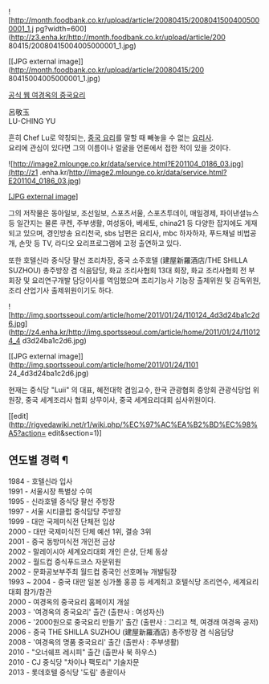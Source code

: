 ![http://month.foodbank.co.kr/upload/article/20080415/20080415004005000001_1.j
pg?width=600](http://z3.enha.kr/http://month.foodbank.co.kr/upload/article/200
80415/20080415004005000001_1.jpg)

[[JPG external image]](http://month.foodbank.co.kr/upload/article/20080415/200
80415004005000001_1.jpg)

[공식 웹 여경옥의 중국요리](http://www.cook21c.com/)

呂敬玉  
LU-CHING YU

흔히 Chef Lu로 약칭되는, [중국 요리](%EC%A4%91%EA%B5%AD%20%EC%9A%94%EB%A6%AC.md)를 말할 때
빼놓을 수 없는 [요리사](%EC%9A%94%EB%A6%AC%EC%82%AC.md).  
요리에 관심이 있다면 그의 이름이나 얼굴을 언론에서 접한 적이 있을 것이다.

![http://image2.mlounge.co.kr/data/service.html?E201104_0186_03.jpg](http://z1
.enha.kr/http://image2.mlounge.co.kr/data/service.html?E201104_0186_03.jpg)

[[JPG external
image]](http://image2.mlounge.co.kr/data/service.html?E201104_0186_03.jpg)

그의 저작물은 동아일보, 조선일보, 스포츠서울, 스포츠투데이, 매일경제, 파이낸셜뉴스 등 일간지는 물론 쿠켄, 주부생활, 여성동아, 베세토,
china21 등 다양한 잡지에도 게재되고 있으며, 경인방송 요리천국, sbs 남편은 요리사, mbc 하자하자, 푸드채널 비법공개, 손맛 등
TV, 라디오 요리프로그램에 고정 출연하고 있다.

또한 호텔신라 중식당 팔선 조리차장, 중국 소주호텔 (建屋新羅酒店/THE SHILLA SUZHOU) 총주방장 겸 식음담당, 화교 조리사협회
13대 회장, 화교 조리사협회 전 부회장 및 요리연구개발 담당이사를 역임했으며 조리기능사 기능장 출제위원 및 감독위원, 조리 산업기사
출제위원이기도 하다.

![http://img.sportsseoul.com/article/home/2011/01/24/110124_4d3d24ba1c2d6.jpg]
(http://z4.enha.kr/http://img.sportsseoul.com/article/home/2011/01/24/110124_4
d3d24ba1c2d6.jpg)

[[JPG external image]](http://img.sportsseoul.com/article/home/2011/01/24/1101
24_4d3d24ba1c2d6.jpg)

현재는 중식당 "Luii" 의 대표, 혜전대학 겸임교수, 한국 관광협회 중앙회 관광식당업 위원장, 중국 세계조리사 협회 상무이사, 중국
세계요리대회 심사위원이다.

[[edit](http://rigvedawiki.net/r1/wiki.php/%EC%97%AC%EA%B2%BD%EC%98%A5?action=
edit&section=1)]

## 연도별 경력 ¶

1984 - 호텔신라 입사  
1991 - 서울시장 특별상 수여  
1995 - 신라호텔 중식당 팔선 주방장  
1997 - 서울 시티클럽 중식담당 주방장  
1999 - 대만 국제미식전 단체전 입상  
2000 - 대만 국제미식전 단체 예선 1위, 결승 3위  
2001 - 중국 동방미식전 개인전 금상  
2002 - 말레이시아 세계요리대회 개인 은상, 단체 동상  
2002 - 월드컵 중식푸드코스 자문위원  
2002 - 문화공보부주최 월드컵 중국인 선호메뉴 개발팀장  
1993 ~ 2004 - 중국 대만 일본 싱가폴 홍콩 등 세계최고 호텔식당 조리연수, 세계요리대회 참가/참관  
2000 - 여경옥의 중국요리 홈페이지 개설  
2003 - '여경옥의 중국요리' 출간 (출판사 : 여성자신)  
2006 - '2000원으로 중국요리 만들기' 출간 (출판사 : 그리고 책, 여경래 여경옥 공저)  
2006 - 중국 THE SHILLA SUZHOU (建屋新羅酒店) 총주방장 겸 식음담당  
2008 - '여경옥의 명품 중국요리' 출간 (출판사 : 주부생활)  
2010 - "오너쉐프 레시피" 출간 (출판사 북 하우스)  
2010 - CJ 중식당 "차이나 팩토리" 기술자문  
2013 - 롯데호텔 중식당 '도림' 총괄이사

